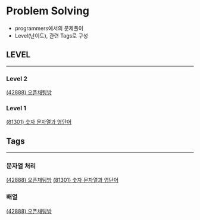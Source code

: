 # Problem Solving

- programmers에서의 문제풀이
- Level(난이도), 관련 Tags로 구성

## LEVEL
---
### Level 2
[(42888) 오픈채팅방](https://github.com/sadocode/PS/tree/main/42888)

### Level 1
[(81301) 숫자 문자열과 영단어](https://github.com/sadocode/PS/tree/main/81301)

## Tags
---
### 문자열 처리
[(42888) 오픈채팅방](https://github.com/sadocode/PS/tree/main/42888)
[(81301) 숫자 문자열과 영단어](https://github.com/sadocode/PS/tree/main/81301)

### 배열
[(42888) 오픈채팅방](https://github.com/sadocode/PS/tree/main/42888)
